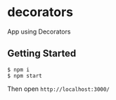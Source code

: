decorators
================

App using Decorators

Getting Started
-----

```
$ npm i
$ npm start
```

Then open `http://localhost:3000/`
